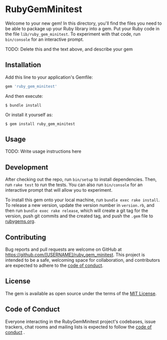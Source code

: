 # RubyGemMinitest

Welcome to your new gem! In this directory, you'll find the files you need to be able to package up your Ruby library
into a gem. Put your Ruby code in the file `lib/ruby_gem_minitest`. To experiment with that code, run `bin/console` for
an interactive prompt.

TODO: Delete this and the text above, and describe your gem

## Installation

Add this line to your application's Gemfile:

```ruby
gem 'ruby_gem_minitest'
```

And then execute:

    $ bundle install

Or install it yourself as:

    $ gem install ruby_gem_minitest

## Usage

TODO: Write usage instructions here

## Development

After checking out the repo, run `bin/setup` to install dependencies. Then, run `rake test` to run the tests. You can
also run `bin/console` for an interactive prompt that will allow you to experiment.

To install this gem onto your local machine, run `bundle exec rake install`. To release a new version, update the
version number in `version.rb`, and then run `bundle exec rake release`, which will create a git tag for the version,
push git commits and the created tag, and push the `.gem` file to [rubygems.org](https://rubygems.org).

## Contributing

Bug reports and pull requests are welcome on GitHub at https://github.com/[USERNAME]/ruby_gem_minitest. This project is
intended to be a safe, welcoming space for collaboration, and contributors are expected to adhere to
the [code of conduct](https://github.com/[USERNAME]/ruby_gem_minitest/blob/master/CODE_OF_CONDUCT.md).

## License

The gem is available as open source under the terms of the [MIT License](https://opensource.org/licenses/MIT).

## Code of Conduct

Everyone interacting in the RubyGemMinitest project's codebases, issue trackers, chat rooms and mailing lists is
expected to follow the [code of conduct](https://github.com/[USERNAME]/ruby_gem_minitest/blob/master/CODE_OF_CONDUCT.md)
.
